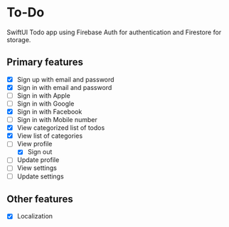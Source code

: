 # To-Do
SwiftUI Todo app using Firebase Auth for authentication and Firestore for storage.

## Primary features
- [x] Sign up with email and password
- [x] Sign in with email and password
- [ ] Sign in with Apple
- [ ] Sign in with Google
- [x] Sign in with Facebook
- [ ] Sign in with Mobile number
- [x] View categorized list of todos
- [x] View list of categories
- [ ] View profile
    - [x] Sign out
- [ ] Update profile
- [ ] View settings
- [ ] Update settings

## Other features
- [x] Localization

